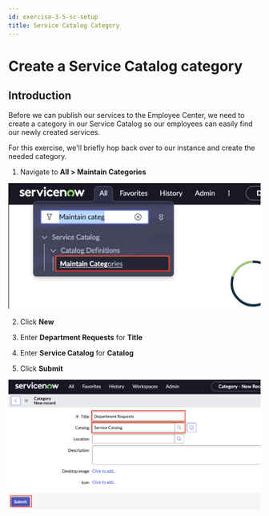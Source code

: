 ```yaml
---
id: exercise-3-5-sc-setup
title: Service Catalog Category
---
```


# Create a Service Catalog category

## Introduction

Before we can publish our services to the Employee Center, we need to create a category in our Service Catalog so our employees can easily find our newly created services.

For this exercise, we'll briefly hop back over to our instance and create the needed category.

1. Navigate to **All > Maintain Categories**

![](images/2023-03-27-09-39-02.png)
    
2. Click **New**


3. Enter **Department Requests** for **Title**


4. Enter **Service Catalog** for **Catalog**


5. Click **Submit**

![](images/2023-03-27-09-43-32.png)